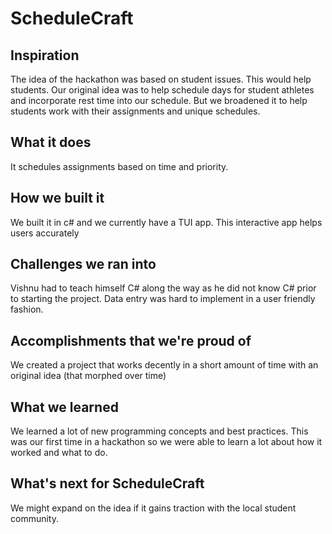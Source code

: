 # **ScheduleCraft**

## Inspiration
The idea of the hackathon was based on student issues. This would help students.
Our original idea was to help schedule days for student athletes and incorporate rest time into our schedule. But we broadened it to help students work with their assignments and unique schedules. 
## What it does
It schedules assignments based on time and priority.
## How we built it
We built it in c# and we currently have a TUI app. This interactive app helps users accurately 
## Challenges we ran into
Vishnu had to teach himself C# along the way as he did not know C# prior to starting the project.
Data entry was hard to implement in a user friendly fashion.
## Accomplishments that we're proud of
We created a project that works decently in a short amount of time with an original idea (that morphed over time)
## What we learned
We learned a lot of new programming concepts and best practices. This was our first time in a hackathon so we were able to learn a lot about how it worked and what to do.
## What's next for ScheduleCraft
We might expand on the idea if it gains traction with the local student community.
